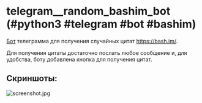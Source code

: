 # telegram__random_bashim_bot (#python3 #telegram #bot #bashim)

[Бот](https://telegram.me/random_bashim_bot) телеграмма для получения случайных цитат https://bash.im/.

Для получения цитаты достаточно послать любое сообщение и, для удобства, боту добавлена кнопка для получения цитат. 

## Скриншоты:

![screenshot.jpg](screenshot.jpg)
